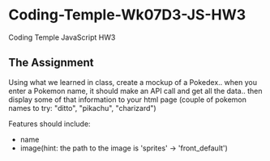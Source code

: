 # Coding-Temple-Wk07D3-JS-HW3
Coding Temple JavaScript HW3

## The Assignment
Using what we learned in class, create a mockup of a Pokedex.. when you enter a Pokemon name, it should make an API call and get all the data.. then display some of that information to your html page
(couple of pokemon names to try: "ditto", "pikachu", "charizard")


Features should include:
- name
- image(hint: the path to the image is 'sprites' -> 'front_default')
